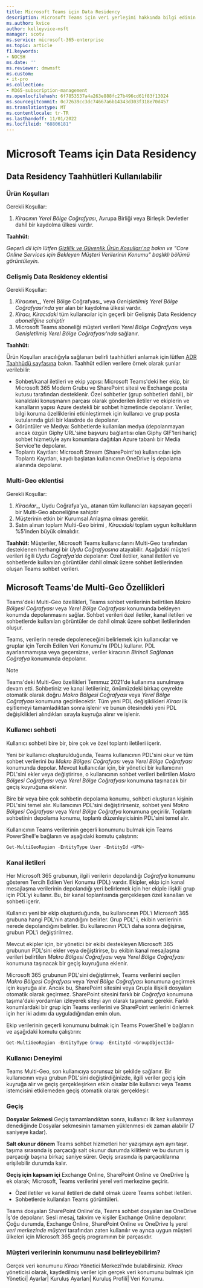 ```yaml
---
title: Microsoft Teams için Data Residency
description: Microsoft Teams için veri yerleşimi hakkında bilgi edinin
ms.author: kvice
author: kelleyvice-msft
manager: scotv
ms.service: microsoft-365-enterprise
ms.topic: article
f1.keywords:
- NOCSH
ms.date: ''
ms.reviewer: dmwmsft
ms.custom:
- it-pro
ms.collection:
- M365-subscription-management
ms.openlocfilehash: 6f7853537a4a263e888fc27b496cd61f83f13024
ms.sourcegitcommit: 0c72639cc3dc74667a6b14343d303f318e70d457
ms.translationtype: MT
ms.contentlocale: tr-TR
ms.lasthandoff: 11/01/2022
ms.locfileid: "68806181"
---
```

# <a name="data-residency-for-microsoft-teams"></a>Microsoft Teams için Data Residency

## <a name="data-residency-commitments-available"></a>Data Residency Taahhütleri Kullanılabilir

### <a name="product-terms"></a>Ürün Koşulları

Gerekli Koşullar:

1. _Kiracının_ _Yerel Bölge Coğrafyası_, Avrupa Birliği veya Birleşik Devletler dahil bir kaydolma ülkesi vardır.

**Taahhüt:**

_Geçerli dil için lütfen [Gizlilik ve Güvenlik Ürün Koşulları'na](https://www.microsoft.com/licensing/terms/product/PrivacyandSecurityTerms/all) bakın ve "Core Online Services için Bekleyen Müşteri Verilerinin Konumu" başlıklı bölümü görüntüleyin._

### <a name="advanced-data-residency-add-on"></a>Gelişmiş Data Residency eklentisi

Gerekli Koşullar:

1. _Kiracının__, Yerel Bölge Coğrafyası_ veya _Genişletilmiş Yerel Bölge Coğrafyası'nda_ yer alan bir kaydolma ülkesi vardır.
1. _Kiracı, Kiracıdaki_ tüm kullanıcılar için geçerli bir Gelişmiş Data Residency _aboneliğine sahiptir_
1. Microsoft Teams aboneliği müşteri verileri _Yerel Bölge Coğrafyası_ veya _Genişletilmiş Yerel Bölge Coğrafyası'nda_ sağlanır.

**Taahhüt:**

Ürün Koşulları aracılığıyla sağlanan belirli taahhütleri anlamak için lütfen [ADR Taahhüdü sayfasına](m365-dr-commitments.md#microsoft-teams) bakın.  Taahhüt edilen verilere örnek olarak şunlar verilebilir:

- Sohbet/kanal iletileri ve ekip yapısı: Microsoft Teams'deki her ekip, bir Microsoft 365 Modern Grubu ve SharePoint sitesi ve Exchange posta kutusu tarafından desteklenir. Özel sohbetler (grup sohbetleri dahil), bir kanaldaki konuşmanın parçası olarak gönderilen iletiler ve ekiplerin ve kanalların yapısı Azure destekli bir sohbet hizmetinde depolanır. Veriler, bilgi koruma özelliklerini etkinleştirmek için kullanıcı ve grup posta kutularında gizli bir klasörde de depolanır.  
- Görüntüler ve Medya: Sohbetlerde kullanılan medya (depolanmayan ancak özgün Giphy URL'sine başvuru bağlantısı olan Giphy GIF'leri hariç) sohbet hizmetiyle aynı konumlara dağıtılan Azure tabanlı bir Media Service'te depolanır.
- Toplantı Kayıtları: Microsoft Stream (SharePoint'te) kullanıcıları için Toplantı Kayıtları, kaydı başlatan kullanıcının OneDrive İş depolama alanında depolanır.

### <a name="multi-geo-add-on"></a>Multi-Geo eklentisi

Gerekli Koşullar:

1. _Kiracılar__, Uydu Coğrafya'ya_ atanan tüm kullanıcıları kapsayan geçerli bir Multi-Geo aboneliğine sahiptir
1. Müşterinin etkin bir Kurumsal Anlaşma olması gerekir.
1. Satın alınan toplam Multi-Geo birimi _, Kiracıdaki_ toplam uygun koltukların %5'inden büyük olmalıdır.

**Taahhüt:** Müşteriler, Microsoft Teams kullanıcılarını Multi-Geo tarafından desteklenen herhangi bir _Uydu Coğrafyasına_ atayabilir. Aşağıdaki müşteri verileri ilgili _Uydu Coğrafya'da_ depolanır: Özel iletiler, kanal iletileri ve sohbetlerde kullanılan görüntüler dahil olmak üzere sohbet iletilerinden oluşan Teams sohbet verileri.

## <a name="multi-geo-capabilities-in-microsoft-teams"></a>Microsoft Teams'de Multi-Geo Özellikleri

Teams'deki Multi-Geo özellikleri, Teams sohbet verilerinin belirtilen _Makro Bölgesi Coğrafyası_ veya _Yerel Bölge Coğrafyası_ konumunda bekleyen konumda depolanmasını sağlar. Sohbet verileri özel iletiler, kanal iletileri ve sohbetlerde kullanılan görüntüler de dahil olmak üzere sohbet iletilerinden oluşur.

Teams, verilerin nerede depoleneceğini belirlemek için kullanıcılar ve gruplar için Tercih Edilen Veri Konumu'nı (PDL) kullanır. PDL ayarlanmamışsa veya geçersizse, veriler kiracının _Birincil Sağlanan Coğrafya_ konumunda depolanır.

>[!NOTE]
>Teams'deki Multi-Geo özellikleri Temmuz 2021'de kullanıma sunulmaya devam etti. Sohbetiniz ve kanal iletileriniz, önümüzdeki birkaç çeyrekte otomatik olarak doğru _Makro Bölgesi Coğrafyası_ veya _Yerel Bölge Coğrafyası_ konumuna geçirilecektir. Tüm yeni PDL değişiklikleri _Kiracı_ ilk eşitlemeyi tamamladıktan sonra işlenir ve bunun ötesindeki yeni PDL değişiklikleri alındıkları sırayla kuyruğa alınır ve işlenir.

### <a name="user-chat"></a>Kullanıcı sohbeti

Kullanıcı sohbeti bire bir, bire çok ve özel toplantı iletileri içerir.

Yeni bir kullanıcı oluşturulduğunda, Teams kullanıcının PDL'sini okur ve tüm sohbet verilerini _bu Makro Bölgesi Coğrafyası_ veya _Yerel Bölge Coğrafyası_ konumunda depolar.
Mevcut kullanıcılar için, bir yönetici bir kullanıcının PDL'sini ekler veya değiştirirse, o kullanıcının sohbet verileri belirtilen _Makro Bölgesi Coğrafyası_ veya _Yerel Bölge Coğrafyası_ konumuna taşınacak bir geçiş kuyruğuna eklenir.

Bire bir veya bire çok sohbetin depolama konumu, sohbeti oluşturan kişinin PDL'sini temel alır. Kullanıcının PDL'sini değiştirirseniz, sohbet yeni _Makro Bölgesi Coğrafyası_ veya _Yerel Bölge Coğrafya_ konumuna geçirilir. Toplantı sohbetinin depolama konumu, toplantı düzenleyicisinin PDL'sini temel alır.

Kullanıcının Teams verilerinin geçerli konumunu bulmak için Teams PowerShell'e bağlanın ve aşağıdaki komutu çalıştırın:

```PowerShell
Get-MultiGeoRegion -EntityType User -EntityId <UPN>
```

### <a name="channel-messages"></a>Kanal iletileri

Her Microsoft 365 grubunun, ilgili verilerin depolandığı _Coğrafya_ konumunu gösteren Tercih Edilen Veri Konumu (PDL) vardır. Ekipler, ekip için kanal mesajlaşma verilerinin depolandığı yeri belirlemek için her ekiple ilişkili grup için PDL'yi kullanır. Bu, bir kanal toplantısında gerçekleşen özel kanalları ve sohbeti içerir.

Kullanıcı yeni bir ekip oluşturduğunda, bu kullanıcının PDL'i Microsoft 365 grubuna hangi PDL'nin atandığını belirler. Grup PDL' i, ekibin verilerinin nerede depolandığını belirler. Bu kullanıcının PDL'i daha sonra değişirse, grubun PDL'i değiştirilmez.

Mevcut ekipler için, bir yönetici bir ekibi destekleyen Microsoft 365 grubunun PDL'sini ekler veya değiştirirse, bu ekibin kanal mesajlaşma verileri belirtilen _Makro Bölgesi Coğrafyası_ veya _Yerel Bölge Coğrafyası_ konumuna taşınacak bir geçiş kuyruğuna eklenir.

Microsoft 365 grubunun PDL'sini değiştirmek, Teams verilerini seçilen _Makro Bölgesi Coğrafyası_ veya _Yerel Bölge Coğrafyası_ konumuna geçirmek için kuyruğa alır. Ancak bu, SharePoint sitesini veya Grupla ilişkili dosyaları otomatik olarak geçirmez. SharePoint sitesini farklı bir _Coğrafya_ konumuna taşıma'daki yordamları izleyerek siteyi ayrı olarak taşımanız gerekir. Farklı konumlardaki bir grup için Teams verilerini ve SharePoint verilerini önlemek için her iki adımı da uyguladığından emin olun.

Ekip verilerinin geçerli konumunu bulmak için Teams PowerShell'e bağlanın ve aşağıdaki komutu çalıştırın:

```PowerShell
Get-MultiGeoRegion -EntityType Group -EntityId <GroupObjectId>
```

### <a name="user-experience"></a>Kullanıcı Deneyimi

Teams Multi-Geo, son kullanıcıya sorunsuz bir şekilde sağlanır. Bir kullanıcının veya grubun PDL'sini değiştirdiğinizde, ilgili veriler geçiş için kuyruğa alır ve geçiş gerçekleşirken etkin olsalar bile kullanıcı veya Teams istemcisini etkilemeden geçiş otomatik olarak gerçekleşir.

### <a name="migration"></a>Geçiş

**Dosyalar Sekmesi** Geçiş tamamlandıktan sonra, kullanıcı ilk kez kullanmayı denediğinde Dosyalar sekmesinin tamamen yüklenmesi ek zaman alabilir (7 saniyeye kadar).

**Salt okunur dönem** Teams sohbet hizmetleri her yazışmayı ayrı ayrı taşır. taşıma sırasında iş parçacığı salt okunur durumda kilitlenir ve bu durum iş parçacığı başına birkaç saniye sürer. Geçiş sırasında iş parçacıklarına erişilebilir durumda kalır.

**Geçiş için kapsam içi** Exchange Online, SharePoint Online ve OneDrive İş ek olarak; Microsoft, Teams verilerini yerel veri merkezine geçirir.

- Özel iletiler ve kanal iletileri de dahil olmak üzere Teams sohbet iletileri.
- Sohbetlerde kullanılan Teams görüntüleri.

Teams dosyaları SharePoint Online'da, Teams sohbet dosyaları ise OneDrive İş'de depolanır. Sesli mesaj, takvim ve kişiler Exchange Online depolanır. Çoğu durumda, Exchange Online, SharePoint Online ve OneDrive İş yerel _veri merkezinde müşteri_ tarafından zaten kullanılır ve ayrıca uygun müşteri ülkeleri için Microsoft 365 geçiş programının bir parçasıdır.

### <a name="how-can-i-determine-customer-data-location"></a>Müşteri verilerinin konumunu nasıl belirleyebilirim?
Gerçek veri konumunu _Kiracı_ Yönetici Merkezi'nde bulabilirsiniz. _Kiracı_ yöneticisi olarak, kaydedilmiş veriler için gerçek veri konumunu bulmak için Yönetici| Ayarlar| Kuruluş Ayarları| Kuruluş Profili| Veri Konumu.
